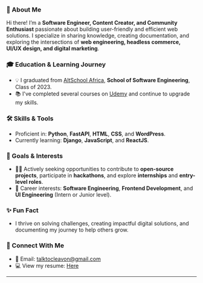 ### 👋 About Me  
Hi there! I’m a **Software Engineer, Content Creator, and Community Enthusiast** passionate about building user-friendly and efficient web solutions. I specialize in sharing knowledge, creating documentation, and exploring the intersections of **web engineering, headless commerce, UI/UX design, and digital marketing**.  

### 🎓 Education & Learning Journey  
- 💡 I graduated from [AltSchool Africa](https://altschoolafrica.com/schools/engineering), **School of Software Engineering**, Class of 2023.  
- 📚 I've completed several courses on [Udemy](https://www.udemy.com/) and continue to upgrade my skills.  

### 🛠️ Skills & Tools  
- Proficient in: **Python**, **FastAPI**, **HTML**, **CSS**, and **WordPress**.  
- Currently learning: **Django**, **JavaScript**, and **ReactJS**.  

### 🌱 Goals & Interests  
- 👨‍💻 Actively seeking opportunities to contribute to **open-source projects**, participate in **hackathons**, and explore **internships** and **entry-level roles**.  
- 💼 Career interests: **Software Engineering**, **Frontend Development**, and **UI Engineering** (Intern or Junior level).  

### ✨ Fun Fact  
- I thrive on solving challenges, creating impactful digital solutions, and documenting my journey to help others grow.

### 📄 Connect With Me  
- 📧 Email: [talktocleavon@gmail.com](mailto:talktocleavon@gmail.com)  
- 💻 View my resume: [Here](https://my-curriculum-vitae-six.vercel.app/)  

---


